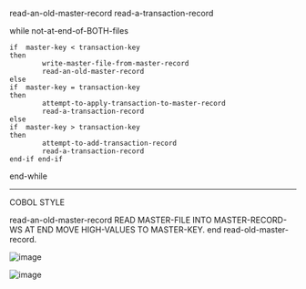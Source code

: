 read-an-old-master-record
read-a-transaction-record

while  not-at-end-of-BOTH-files

    if  master-key < transaction-key
    then
			write-master-file-from-master-record
			read-an-old-master-record
    else
    if  master-key = transaction-key
    then
			attempt-to-apply-transaction-to-master-record
			read-a-transaction-record
    else 
    if  master-key > transaction-key
    then
			attempt-to-add-transaction-record
			read-a-transaction-record
    end-if end-if
end-while

-------------------------------------------------------
COBOL STYLE  

read-an-old-master-record
   READ  MASTER-FILE  INTO  MASTER-RECORD-WS
         AT END MOVE  HIGH-VALUES  TO  MASTER-KEY.
end read-old-master-record.


![image](https://user-images.githubusercontent.com/99844537/170177074-6dc783d0-8dc2-4eac-9b80-ffc387a6e072.png)

![image](https://user-images.githubusercontent.com/99844537/170177100-a14d47e8-f1e6-44df-a4ea-4f0a5fddcb32.png)

